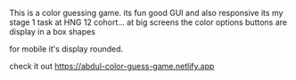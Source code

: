 This is a color guessing game. its fun good GUI and also responsive 
its my stage 1 task at HNG 12 cohort...
at big screens the color options buttons are display in a box shapes

for mobile it's display rounded.

check it out https://abdul-color-guess-game.netlify.app
